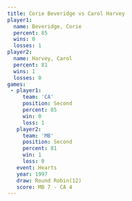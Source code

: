 ```yaml
---
title: Corie Beveridge vs Carol Harvey
player1:                
  name: Beveridge, Corie
  percent: 85           
  wins: 0               
  losses: 1             
player2:                
  name: Harvey, Carol   
  percent: 81           
  wins: 1               
  losses: 0             
games:
 - player1:          
     team: 'CA'      
     position: Second
     percent: 85     
     win: 0          
     loss: 1         
   player2:          
     team: 'MB'      
     position: Second
     percent: 81     
     win: 1          
     loss: 0         
   event: Hearts        
   year: 1997           
   draw: Round Robin(12)
   score: MB 7 - CA 4   
---
```

